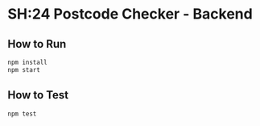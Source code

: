 # SH:24 Postcode Checker - Backend

## How to Run

```bash
npm install
npm start
```

## How to Test

```bash
npm test
```
